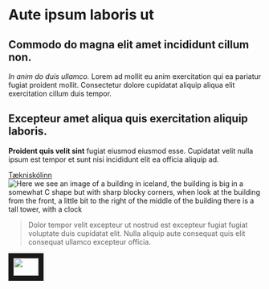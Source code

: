 <h1>Aute ipsum laboris ut </h1>

<h2>Commodo do magna elit amet incididunt cillum non.</h2>

*In anim do duis ullamco.* Lorem ad mollit eu anim exercitation qui ea pariatur fugiat proident mollit. Consectetur dolore cupidatat aliquip aliqua elit exercitation cillum duis tempor.

<h2>Excepteur amet aliqua quis exercitation aliquip laboris.</h2>

**Proident quis velit sint** fugiat eiusmod eiusmod esse. Cupidatat velit nulla ipsum est tempor et sunt nisi incididunt elit ea officia aliquip ad.


[Tækniskólinn](https://tskoli.is/)
<picture>
 <source media="(prefers-color-scheme: dark)" srcset="https://tskoli.is/wp-content/uploads/2017/07/Tækniskólinn.Háteigsvegi-1-768x463.jpg">
 <source media="(prefers-color-scheme: light)" srcset="https://tskoli.is/wp-content/uploads/2017/07/Tækniskólinn.Háteigsvegi-1-768x463.jpg">
 <img alt="Here we see an image of a building in iceland, the building is big in a somewhat C shape but with sharp blocky corners, when look at the building from the front, a little bit to the right of the middle of the building there is a tall tower, with a clock" src="https://tskoli.is/wp-content/uploads/2017/07/Tækniskólinn.Háteigsvegi-1-768x463.jpg">
</picture>
<?xml version="1.0" encoding="UTF-8" standalone="no"?>

>Dolor tempor velit excepteur ut nostrud est excepteur fugiat fugiat voluptate duis cupidatat elit. Nulla aliquip aute consequat quis elit consequat ullamco excepteur officia.

<a href="http://www.youtube.com/watch?feature=player_embedded&v=HUBNt18RFbo
" target="_blank"><img src="http://img.youtube.com/vi/HUBNt18RFbo/0.jpg" 
alt="" width="50rem" height="35rem" border="10" /></a>
